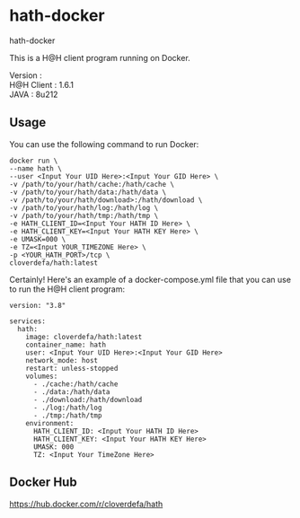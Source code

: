 # hath-docker    
    
hath-docker   

This is a H@H client program running on Docker.   
   
Version :   
H@H Client : 1.6.1   
JAVA : 8u212   
   
## Usage  
You can use the following command to run Docker:
```
docker run \
--name hath \
--user <Input Your UID Here>:<Input Your GID Here> \
-v /path/to/your/hath/cache:/hath/cache \
-v /path/to/your/hath/data:/hath/data \ 
-v /path/to/your/hath/download>:/hath/download \
-v /path/to/your/hath/log:/hath/log \
-v /path/to/your/hath/tmp:/hath/tmp \
-e HATH_CLIENT_ID=<Input Your HATH ID Here> \
-e HATH_CLIENT_KEY=<Input Your HATH KEY Here> \
-e UMASK=000 \
-e TZ=<Input YOUR_TIMEZONE Here> \
-p <YOUR_HATH_PORT>/tcp \
cloverdefa/hath:latest
```

Certainly! Here's an example of a docker-compose.yml file that you can use to run the H@H client program:   
```
version: "3.8"

services:
  hath:  
    image: cloverdefa/hath:latest
    container_name: hath
    user: <Input Your UID Here>:<Input Your GID Here>
    network_mode: host
    restart: unless-stopped
    volumes:
      - ./cache:/hath/cache
      - ./data:/hath/data  
      - ./download:/hath/download
      - ./log:/hath/log
      - ./tmp:/hath/tmp
    environment:
      HATH_CLIENT_ID: <Input Your HATH ID Here>
      HATH_CLIENT_KEY: <Input Your HATH KEY Here>
      UMASK: 000
      TZ: <Input Your TimeZone Here>
```
   
## Docker Hub

https://hub.docker.com/r/cloverdefa/hath
